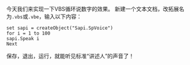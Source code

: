 今天我们来实现一下VBS循环说数字的效果。
新建一个文本文档，改拓展名为`.vbs`或`.vbe`，输入以下内容：

```vbnet
set sapi = createObject("Sapi.SpVoice")
for i = 1 to 100
sapi.Speak i
Next
```
保存，退出，运行，就能听见标准“讲述人”的声音了！
